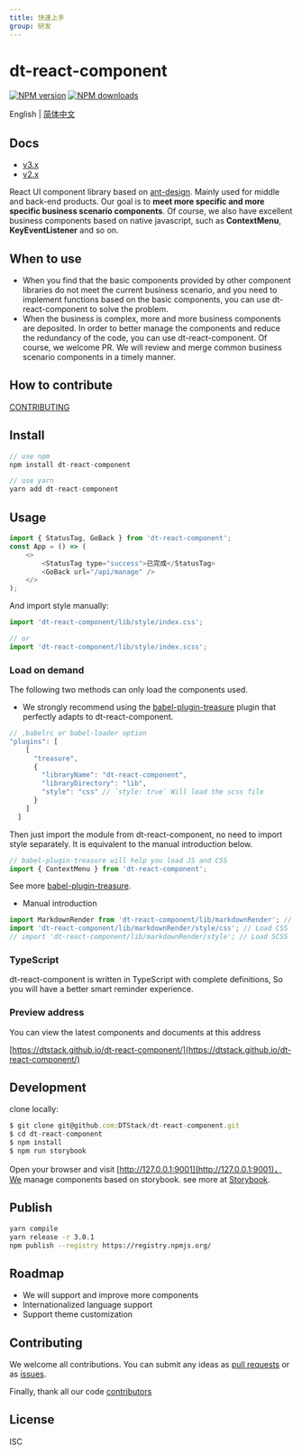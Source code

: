 ```yaml
---
title: 快速上手
group: 研发
---
```


# dt-react-component

[![NPM version][npm-image]][npm-url] [![NPM downloads][download-img]][download-url]

[npm-image]: https://img.shields.io/npm/v/dt-react-component.svg?style=flat-square
[npm-url]: https://www.npmjs.com/package/dt-react-component
[download-img]: https://img.shields.io/npm/dm/dt-react-component.svg?style=flat
[download-url]: https://www.npmjs.com/package/dt-react-component

English | [简体中文](./README-zh_CN.md)

## Docs

-   [v3.x](https://dtstack.github.io/dt-react-component/)
-   [v2.x](https://liuxy0551.github.io/dt-react-component/)

React UI component library based on [ant-design](https://github.com/ant-design/ant-design). Mainly used for middle and back-end products. Our goal is to **meet more specific and more specific business scenario components**. Of course, we also have excellent business components based on native javascript, such as **ContextMenu**, **KeyEventListener** and so on.

## When to use

-   When you find that the basic components provided by other component libraries do not meet the current business scenario, and you need to implement functions based on the basic components, you can use dt-react-component to solve the problem.
-   When the business is complex, more and more business components are deposited. In order to better manage the components and reduce the redundancy of the code, you can use dt-react-component. Of course, we welcome PR. We will review and merge common business scenario components in a timely manner.

## How to contribute

[CONTRIBUTING](./CONTRIBUTING.md)

## Install

```js
// use npm
npm install dt-react-component

// use yarn
yarn add dt-react-component
```

## Usage

```js
import { StatusTag, GoBack } from 'dt-react-component';
const App = () => (
    <>
        <StatusTag type="success">已完成</StatusTag>
        <GoBack url="/api/manage" />
    </>
);
```

And import style manually:

```js
import 'dt-react-component/lib/style/index.css';

// or
import 'dt-react-component/lib/style/index.scss';
```

### Load on demand

The following two methods can only load the components used.

-   We strongly recommend using the [babel-plugin-treasure](https://github.com/DTStack/babel-plugin-treasure) plugin that perfectly adapts to dt-react-component.

```js
// .babelrc or babel-loader option
"plugins": [
    [
      "treasure",
      {
        "libraryName": "dt-react-component",
        "libraryDirectory": "lib",
        "style": "css" // `style: true` Will load the scss file
      }
    ]
  ]

```

Then just import the module from dt-react-component, no need to import style separately. It is equivalent to the manual introduction below.

```js
// babel-plugin-treasure will help you load JS and CSS
import { ContextMenu } from 'dt-react-component';
```

See more [babel-plugin-treasure](https://github.com/DTStack/babel-plugin-treasure).

-   Manual introduction

```js
import MarkdownRender from 'dt-react-component/lib/markdownRender'; // Load JS
import 'dt-react-component/lib/markdownRender/style/css'; // Load CSS
// import 'dt-react-component/lib/markdownRender/style'; // Load SCSS
```

### TypeScript

dt-react-component is written in TypeScript with complete definitions, So you will have a better smart reminder experience.

### Preview address

You can view the latest components and documents at this address

[https://dtstack.github.io/dt-react-component/](https://dtstack.github.io/dt-react-component/)

## Development

clone locally:

```js
$ git clone git@github.com:DTStack/dt-react-component.git
$ cd dt-react-component
$ npm install
$ npm run storybook
```

Open your browser and visit [http://127.0.0.1:9001](http://127.0.0.1:9001)，We manage components based on storybook. see more at [Storybook](https://storybook.js.org/).

## Publish

```bash
yarn compile
yarn release -r 3.0.1
npm publish --registry https://registry.npmjs.org/
```

## Roadmap

-   We will support and improve more components
-   Internationalized language support
-   Support theme customization

## Contributing

We welcome all contributions. You can submit any ideas as [pull requests](https://github.com/DTStack/dt-react-component/pulls) or as [issues](https://github.com/DTStack/dt-react-component/issues).

Finally, thank all our code [contributors](https://github.com/DTStack/dt-react-component/graphs/contributors)

## License

ISC
